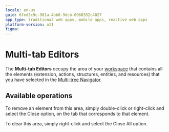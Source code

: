 ```yaml
---
locale: en-us
guid: 6fed3c9c-981a-4bb0-9dcb-0960352c4027
app_type: traditional web apps, mobile apps, reactive web apps
platform-version: o11
figma:
---
```


# Multi-tab Editors

The **Multi-tab Editors** occupy the area of your [workspace](<workspace.md>) that contains all the elements (extension, actions, structures, entities, and resources) that you have selected in the [Multi-tree Navigator](<multi-tree-navigator.md>).

## Available operations

To remove an element from this area, simply double-click or right-click and select the Close option, on the tab that corresponds to that element.

To clear this area, simply right-click and select the Close All option.
